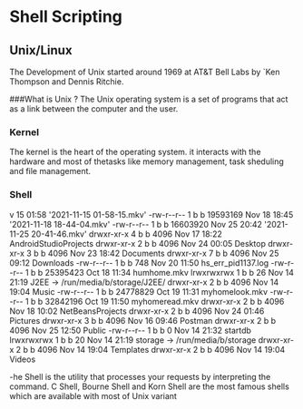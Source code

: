 # Shell Scripting

## Unix/Linux
The Development of Unix started around 1969 at AT&T Bell Labs by `Ken Thompson and Dennis Ritchie.

###What is Unix ?
The Unix operating system is a set of programs that act as a link between the computer and the user.

### Kernel
The kernel is the heart of the operating system. it interacts with the hardware and most of thetasks like memory management, task sheduling and file management.


### Shell 
v 15 01:58 '2021-11-15 01-58-15.mkv'
-rw-r--r-- 1 b b 19593169 Nov 18 18:45 '2021-11-18 18-44-04.mkv'
-rw-r--r-- 1 b b 16603920 Nov 25 20:42 '2021-11-25 20-41-46.mkv'
drwxr-xr-x 4 b b     4096 Nov 17 18:22  AndroidStudioProjects
drwxr-xr-x 2 b b     4096 Nov 24 00:05  Desktop
drwxr-xr-x 3 b b     4096 Nov 23 18:42  Documents
drwxr-xr-x 7 b b     4096 Nov 25 09:12  Downloads
-rw-r--r-- 1 b b      748 Nov 20 11:50  hs_err_pid1137.log
-rw-r--r-- 1 b b 25395423 Oct 18 11:34  humhome.mkv
lrwxrwxrwx 1 b b       26 Nov 14 21:19  J2EE -> /run/media/b/storage/J2EE/
drwxr-xr-x 2 b b     4096 Nov 14 19:04  Music
-rw-r--r-- 1 b b 24778829 Oct 19 11:31  myhomelook.mkv
-rw-r--r-- 1 b b 32842196 Oct 19 11:50  myhomeread.mkv
drwxr-xr-x 2 b b     4096 Nov 18 10:02  NetBeansProjects
drwxr-xr-x 2 b b     4096 Nov 24 01:46  Pictures
drwxr-xr-x 3 b b     4096 Nov 16 09:46  Postman
drwxr-xr-x 2 b b     4096 Nov 25 12:50  Public
-rw-r--r-- 1 b b        0 Nov 14 21:32  startdb
lrwxrwxrwx 1 b b       20 Nov 14 21:19  storage -> /run/media/b/storage
drwxr-xr-x 2 b b     4096 Nov 14 19:04  Templates
drwxr-xr-x 2 b b     4096 Nov 14 19:04  Videos

-he Shell is the utility that processes your requests by interpreting the command. C Shell, Bourne Shell and Korn Shell are the most famous shells which are available with most of Unix variant



